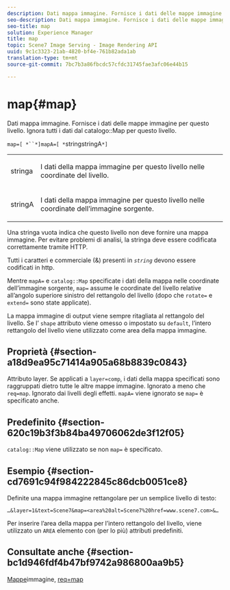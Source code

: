 ```yaml
---
description: Dati mappa immagine. Fornisce i dati delle mappe immagine per questo livello. Ignora tutti i dati dalla mappa catalogo per questo livello.
seo-description: Dati mappa immagine. Fornisce i dati delle mappe immagine per questo livello. Ignora tutti i dati dalla mappa catalogo per questo livello.
seo-title: map
solution: Experience Manager
title: map
topic: Scene7 Image Serving - Image Rendering API
uuid: 9c1c3323-21ab-4820-bf4e-761b82ada1ab
translation-type: tm+mt
source-git-commit: 7bc7b3a86fbcdc57cfdc31745fae3afc06e44b15

---
```



# map{#map}

Dati mappa immagine. Fornisce i dati delle mappe immagine per questo livello. Ignora tutti i dati dal catalogo::Map per questo livello.

`map=[ *``*]mapA=[ *`stringstringA`*]`

<table id="simpletable_2E32B25D5F6246A18A8AF817903877ED"> 
 <tr class="strow"> 
  <td class="stentry"> <p><span class="codeph"> <span class="varname"> stringa</span></span> </p></td> 
  <td class="stentry"> <p>I dati della mappa immagine per questo livello nelle coordinate del livello. </p></td> 
 </tr> 
 <tr class="strow"> 
  <td class="stentry"> <p><span class="codeph"> <span class="varname"> stringA</span></span> </p></td> 
  <td class="stentry"> <p>I dati della mappa immagine per questo livello nelle coordinate dell’immagine sorgente. </p></td> 
 </tr> 
</table>

Una stringa vuota indica che questo livello non deve fornire una mappa immagine. Per evitare problemi di analisi, la stringa deve essere codificata correttamente tramite HTTP.

Tutti i caratteri e commerciale (&amp;) presenti in *`string`* devono essere codificati in http.

Mentre `mapA=` e `catalog::Map` specificate i dati della mappa nelle coordinate dell’immagine sorgente, `map=` assume le coordinate del livello relative all’angolo superiore sinistro del rettangolo del livello (dopo che `rotate=` e `extend=` sono state applicate).

La mappa immagine di output viene sempre ritagliata al rettangolo del livello. Se l’ `shape` attributo viene omesso o impostato su `default`, l’intero rettangolo del livello viene utilizzato come area della mappa immagine.

## Proprietà {#section-a18d9ea95c71414a905a68b8839c0843}

Attributo layer. Se applicati a `layer=comp`, i dati della mappa specificati sono raggruppati dietro tutte le altre mappe immagine. Ignorato a meno che `req=map`. Ignorato dai livelli degli effetti. `mapA=` viene ignorato se `map=` è specificato anche.

## Predefinito {#section-620c19b3f3b84ba49706062de3f12f05}

`catalog::Map` viene utilizzato se non `map=` è specificato.

## Esempio {#section-cd7691c94f984222845c86dcb0051ce8}

Definite una mappa immagine rettangolare per un semplice livello di testo:

`…&layer=1&text=Scene7&map=<area%20alt=Scene7%20href=www.scene7.com>&…`

Per inserire l’area della mappa per l’intero rettangolo del livello, viene utilizzato un `AREA` elemento con (per lo più) attributi predefiniti.

## Consultate anche {#section-bc1d946fdf4b47bf9742a986800aa9b5}

[Mappe](../../../../../is-api/http-ref/image-serving-api-ref/c-http-protocol-reference/c-syntax-and-features/r-image-maps.md#reference-ff7d1bac2a064104b0c508a81316fdab)immagine, [req=map](../../../../../is-api/http-ref/image-serving-api-ref/c-http-protocol-reference/c-command-reference/r-req/r-req.md#reference-907cdb4a97034db7ad94695f25552e76)
